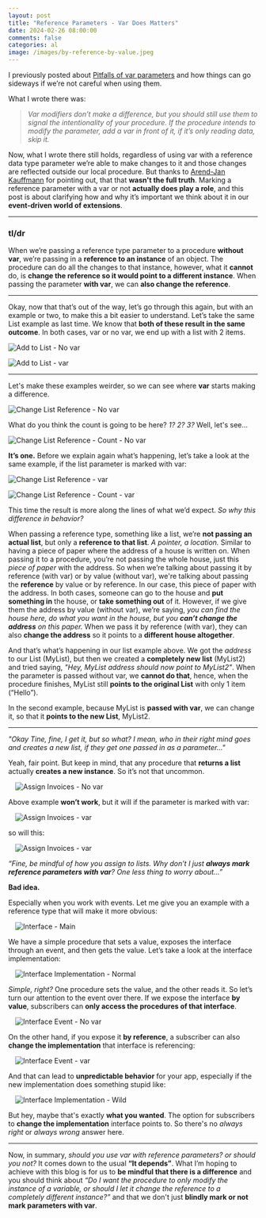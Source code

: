 ```yaml
---
layout: post
title: "Reference Parameters - Var Does Matters"
date: 2024-02-26 08:00:00
comments: false
categories: al
image: /images/by-reference-by-value.jpeg
---
```

I previously posted about [Pitfalls of var parameters][pitfallsofvarparameters] and how things can go sideways if we’re not careful when using them.

What I wrote there was:

> *Var modifiers don’t make a difference, but you should still use them to signal the intentionality of your procedure. If the procedure intends to modify the parameter, add a var in front of it, if it’s only reading data, skip it.*

Now, what I wrote there still holds, regardless of using var with a reference data type parameter we’re able to make changes to it and those changes are reflected outside our local procedure. But thanks to [Arend-Jan Kauffmann][arendjankauffmann] for pointing out, that that **wasn't the full truth**. Marking a reference parameter with a var or not **actually does play a role**, and this post is about clarifying how and why it’s important we think about it in our **event-driven world of extensions**.

<hr/>

### tl/dr
When we’re passing a reference type parameter to a procedure **without var**, we’re passing in a **reference to an instance** of an object. The procedure can do all the changes to that instance, however, what it **cannot** do, is **change the reference so it would point to a different instance**. When passing the parameter **with var**, we can **also change the reference**.

<hr/>

Okay, now that that’s out of the way, let’s go through this again, but with an example or two, to make this a bit easier to understand.
Let’s take the same List example as last time. We know that **both of these result in the same outcome**. In both cases, var or no var, we end up with a list with 2 items.

![Add to List - No var](/images/ref-param-list-add-no-var.png)

![Add to List - var](/images/ref-param-list-add-var.png)

<hr/>

Let's make these examples weirder, so we can see where **var** starts making a difference.

![Change List Reference - No var](/images/ref-param-list-change-reference-no-var.png)

What do you think the count is going to be here? *1? 2? 3?* Well, let's see...

![Change List Reference - Count - No var](/images/ref-param-list-change-reference-no-var-count.png)

**It’s one.** Before we explain again what’s happening, let’s take a look at the same example, if the list parameter is marked with var:

![Change List Reference - var](/images/ref-param-list-change-reference-var.png)

![Change List Reference - Count - var](/images/ref-param-list-change-reference-var-count.png)

This time the result is more along the lines of what we’d expect. *So why this difference in behavior?*

When passing a reference type, something like a list, we’re **not passing an actual list**, but only a **reference to that list**. *A pointer, a location.* Similar to having a piece of paper where the address of a house is written on. When passing it to a procedure, you’re not passing the whole house, just this *piece of paper* with the address. So when we’re talking about passing it by reference (with var) or by value (without var), we're talking about passing the **reference** by value or by reference. In our case, this piece of paper with the address. In both cases, someone can go to the house and **put something in** the house, or **take something out** of it. However, if we give them the address by value (without var), we’re saying, *you can find the house here, do what you want in the house, but you **can’t change the address** on this paper.* When we pass it by reference (with var), they can also **change the address** so it points to a **different house altogether**. 

And that’s what’s happening in our list example above. We got the *address* to our List (MyList), but then we created a **completely new list** (MyList2) and tried saying, *"Hey, MyList address should now point to MyList2"*. When the parameter is passed without var, we **cannot do that**, hence, when the procedure finishes, MyList still **points to the original List** with only 1 item (“Hello”).

In the second example, because MyList is **passed with var**, we can change it, so that it **points to the new List**, MyList2.

<hr/>

*"Okay Tine, fine, I get it, but so what? I mean, who in their right mind goes and creates a new list, if they get one passed in as a parameter…"*

Yeah, fair point. But keep in mind, that any procedure that **returns a list** actually **creates a new instance**. So it’s not that uncommon.

 ![Assign Invoices - No var](/images/ref-param-invoice-change-reference-no-var.png)

Above example **won’t work**, but it will if the parameter is marked with var:

 ![Assign Invoices - var](/images/ref-param-invoice-change-reference-var.png)

so will this:

 ![Assign Invoices - var](/images/ref-param-invoice-add.png)

*“Fine, be mindful of how you assign to lists. Why don’t I just **always mark reference parameters with var**? One less thing to worry about...”* 

**Bad idea.** 

Especially when you work with events. Let me give you an example with a reference type that will make it more obvious:

 ![Interface - Main](/images/ref-param-interface-main.png)

We have a simple procedure that sets a value, exposes the interface through an event, and then gets the value. Let’s take a look at the interface implementation:

 ![Interface Implementation - Normal](/images/ref-param-interface-normal.png)

*Simple, right?* One procedure sets the value, and the other reads it. So let’s turn our attention to the event over there. If we expose the interface **by value**, subscribers can **only access the procedures of that interface**.

 ![Interface Event - No var](/images/ref-param-interface-event-no-var.png)

On the other hand, if you expose it **by reference**, a subscriber can also **change the implementation** that interface is referencing:

 ![Interface Event - var](/images/ref-param-interface-event-var.png)

And that can lead to **unpredictable behavior** for your app, especially if the new implementation does something stupid like:

 ![Interface Implementation - Wild](/images/ref-param-interface-wild.png)

But hey, maybe that's exactly **what you wanted**. The option for subscribers to **change the implementation** interface points to. So there's no *always right* or *always wrong* answer here. 

<hr/>

Now, in summary, *should you use var with reference parameters? or should you not?* It comes down to the usual **“It depends”**. What I’m hoping to achieve with this blog is for us to **be mindful that there is a difference** and you should think about *“Do I want the procedure to only modify the instance of a variable, or should I let it change the reference to a completely different instance?”* and that we don't just **blindly mark or not mark parameters with var**.

[pitfallsofvarparameters]: https://tine.staric.net/blog/2024/3-pitfalls-of-var-parameters/
[arendjankauffmann]: https://www.linkedin.com/in/ajkauffmann